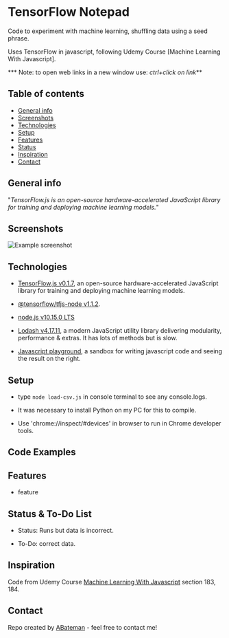 # TensorFlow Notepad

Code to experiment with machine learning, shuffling data using a seed phrase.

Uses TensorFlow in javascript, following Udemy Course [Machine Learning With Javascript].

*** Note: to open web links in a new window use: _ctrl+click on link_**

## Table of contents

* [General info](#general-info)
* [Screenshots](#screenshots)
* [Technologies](#technologies)
* [Setup](#setup)
* [Features](#features)
* [Status](#status)
* [Inspiration](#inspiration)
* [Contact](#contact)

## General info

"_TensorFlow.js is an open-source hardware-accelerated JavaScript library for training and deploying machine learning models._"

## Screenshots

![Example screenshot](./img/.png)

## Technologies

* [TensorFlow.js v0.1.7](https://js.tensorflow.org/), an open-source hardware-accelerated JavaScript library for training and deploying machine learning models.

* [@tensorflow/tfjs-node v1.1.2](https://www.npmjs.com/package/@tensorflow/tfjs-node).

* [node.js v10.15.0 LTS](https://nodejs.org)

* [Lodash v4.17.11](https://lodash.com/), a modern JavaScript utility library delivering modularity, performance & extras. It has lots of methods but is slow.

* [Javascript playground](https://stephengrider.github.io/JSPlaygrounds/), a sandbox for writing javascript code and seeing the result on the right.

## Setup

* type `node load-csv.js` in console terminal to see any console.logs.

* It was necessary to install Python on my PC for this to compile.

* Use 'chrome://inspect/#devices' in browser to run in Chrome developer tools.

## Code Examples

## Features

* feature

## Status & To-Do List

* Status:  Runs but data is incorrect.

* To-Do: correct data.

## Inspiration

Code from Udemy Course [Machine Learning With Javascript](https://www.udemy.com/machine-learning-with-javascript/learn/lecture/12355012#overview) section 183, 184.

## Contact

Repo created by [ABateman](https://www.andrewbateman.org) - feel free to contact me!
